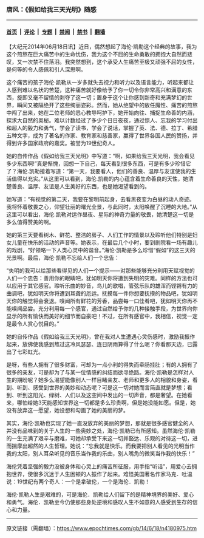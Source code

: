 ### 唐风：《假如给我三天光明》随感

---

#### [首页](../../../..?n4180975) &nbsp;|&nbsp; [评论](../../../../../epoch-comment?n4180975) &nbsp;|&nbsp; [专题](../../../../../epoch-special?n4180975) &nbsp;|&nbsp; [禁闻](../../../../../epoch-news?n4180975) &nbsp;|&nbsp; [禁书](../../../../../books?n4180975) &nbsp;|&nbsp; [翻墙](https://github.com/gfw-breaker/nogfw/blob/master/README.md?n4180975)


<div class="post_content" id="artbody" itemprop="articleBody">
 <!-- article content begin -->
 <p>
  【大纪元2014年06月18日讯】近日，偶然想起了海伦‧凯勒这个经典的故事，我为这个煎熬在巨大痛苦中的生命忧伤，我为这个不屈的生命勇敢的拥抱大自然而悲叹，又一次禁不住落泪。我突然想到，这个承受人生痛苦至极又顽强不屈的女性，是何等的令人感佩和引人深思啊。
 </p>
 <p>
  这个痛苦的孩子海伦‧凯勒从一岁多就失去视力和听力以及语言能力，听起来都让人感到难以名状的苦楚，这种痛苦就好像给予了你一切令你非常高兴和满意的东西，旋即又毫不留情的剥夺了这一切；置身于这个让你感到新奇和充满梦幻的世界，瞬间又被隔绝开了这些绚丽姿彩。然而，她从绝望中的放任魔性、痛苦的煎熬中闯了出来，她在二位老师的悉心教导呵护下，她开始向往、捕捉生命善的内涵，探求大自然的奥秘。难以计数经过了多少个日日夜夜，通过惊人、忘我的学习付出和超人的毅力和勇气，学会了读书，学会了说话，掌握了英、法、德、拉丁、希腊五种文字，成为了著名的作家、教育家和慈善家，赢得了世界各国人民的赞扬，并得到许多国家政府的嘉奖。被誉为19世纪奇人。
 </p>
 <p>
  她的自传作品《假如给我三天光明》中写道：“啊，如果给我三天光明，我会看见多少东西啊!”真是惭愧，回想一下自己，每天看到很多东西，可是有多少珍惜它了？海伦.凯勒接着写道：“第一天，我要看人，他们的善良、温厚与友谊使我的生活值得以充实。”从这里可以看到，海伦.凯勒的内心蕴含着生命善良的天性，她清楚善良、温厚、友谊是人生美好的东西，也是她渴望看到的。
 </p>
 <p>
  她写道：“有视觉的第二天，我要在黎明前起身，去看黑夜变为白昼的动人奇迹。我将怀着敬畏之心，仰望壮丽的曙光全景，与此同时，太阳唤醒了沉睡的大地。”从这里可以看出，海伦.凯勒对运作昼夜、星际的神奇力量的敬畏，她清楚这一切是多么值得赞美的啊。
 </p>
 <p>
  她的第三天要看树木、鲜花、整洁的房子、人们工作的情景以及聆听他们特别是妇女儿童在快乐的活动的声音等。她表示，在最后几个小时，要到剧院看一场有趣儿的戏剧，“好领略一下人类心灵中的谐音。”海伦‧凯勒是多么珍惜“假如”的这三天的光景啊。最后，海伦‧凯勒不忘给人们一个忠告：
 </p>
 <p>
  “失明的我可以给那些看得见的人们一个提示——对那些能够充分利用天赋视觉的人们一个忠告：善用你的眼睛吧，犹如明天你将遭到失明的灾难。同样的方法也可以应用于其它感官。聆听乐曲的妙音，鸟儿的歌唱，管弦乐队的雄浑而铿锵有力的曲调吧，犹如明天你将遭到耳聋的厄运。抚摸每一件你想要抚摸的物品吧，犹如明天你的触觉将会衰退。嗅闻所有鲜花的芳香，品尝每一口佳肴吧，犹如明天你再不能嗅闻品尝。充分利用每一个感官，通过自然给予你的几种接触手段，为世界向你显示的所有愉快而美好的细节而自豪吧！不过，在所有感官中，我相信，视觉一定是最令人赏心悦目的。”
 </p>
 <p>
  她的自传作品《假如给我三天光明》，曾在我对人生遭遇心灵伤感时，激励我振作起来，放佛使我感到熬过这冷风瑟瑟、连日阴雨算得了什么呢？你看那天边，已露出了七彩虹光。
 </p>
 <p>
  是呀，有些人拥有了很多财富，可却为一点小利的得失而牵肠挂肚；有的人拥有了很多的亲友，可是却为了与某一位情感的纠结而欲寻绝路。海伦‧凯勒是怎样对人生的期盼呢？她多么渴望能像别人一样目睹亲友、老师和更多人的相貌和身姿，看到、听到、感受到世界的美妙和动态呢？可是这一切对她而言简直就是梦想；看到、听到这阳光、绿树、人们以及这空间中发出的一切声音，都是奢望。在她看来，哪怕给她3天能感知世界这一切都是多么珍贵啊，但是她没能如愿。但是，她没有放弃这一愿望，她设想和勾画了她的美丽的梦。
 </p>
 <p>
  其实，海伦‧凯勒也实现了她一直没放弃的美丽的梦想，那就是很多感官健全的人并没有品味到的关于人生的一些奥妙之处，海伦‧凯勒已有所感知。虽然海伦‧凯勒的一生充满了艰辛与磨难，可她却承受下来这一切并豁达、乐观的对待这一切，进而揣摩出超然的人生哲理。她说：“忘我就是快乐。而我要把别人看见的光明当作我的太阳，别人耳朵听见的音乐当作我的乐曲，别人嘴角的微笑当作我的快乐！”
 </p>
 <p>
  海伦凭着坚强的毅力没被身体和心灵上的痛苦所征服，用手指“听话”，用爱心去拥抱世界，使很多沉迷于人生困顿的人振作了起来。难怪美国著名作家马克．吐温说：19世纪有两个奇人：一个是拿破伦，一个是海伦．凯勒！
 </p>
 <p>
  海伦‧凯勒人生是艰难的，可是海伦．凯勒给人们留下的是精神境界的美好、爱心和勇气。海伦．凯勒至今仍使那些身处逆境和感叹人生不如意的人感受到生存的信心和力量。
 </p>
 <p>
  <!-- article content end -->
  <div id="below_article_ad">
  </div>
 </p>
</div>


---

原文链接（需翻墙）：https://www.epochtimes.com/gb/14/6/18/n4180975.htm